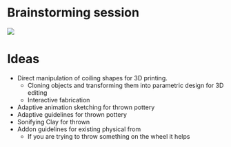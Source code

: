 
 # Brainstorming session
 ![](media/IMG_9861.jpg)

   # Ideas

- Direct manipulation of coiling shapes for 3D printing.
	- Cloning objects and transforming them into parametric design for 3D editing
	- Interactive fabrication
- Adaptive animation sketching for thrown pottery
- Adaptive guidelines for thrown pottery
- Sonifying Clay for thrown
- Addon guidelines for existing physical from
	- If you are trying to throw something on the wheel it helps 